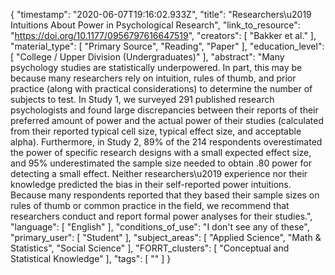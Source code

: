 {
    "timestamp": "2020-06-07T19:16:02.933Z",
    "title": "Researchers\u2019 Intuitions About Power in Psychological Research",
    "link_to_resource": "https://doi.org/10.1177/0956797616647519",
    "creators": [
        "Bakker et al."
    ],
    "material_type": [
        "Primary Source",
        "Reading",
        "Paper"
    ],
    "education_level": [
        "College / Upper Division (Undergraduates)"
    ],
    "abstract": "Many psychology studies are statistically underpowered. In part, this may be because many researchers rely on intuition, rules of thumb, and prior practice (along with practical considerations) to determine the number of subjects to test. In Study 1, we surveyed 291 published research psychologists and found large discrepancies between their reports of their preferred amount of power and the actual power of their studies (calculated from their reported typical cell size, typical effect size, and acceptable alpha). Furthermore, in Study 2, 89% of the 214 respondents overestimated the power of specific research designs with a small expected effect size, and 95% underestimated the sample size needed to obtain .80 power for detecting a small effect. Neither researchers\u2019 experience nor their knowledge predicted the bias in their self-reported power intuitions. Because many respondents reported that they based their sample sizes on rules of thumb or common practice in the field, we recommend that researchers conduct and report formal power analyses for their studies.",
    "language": [
        "English"
    ],
    "conditions_of_use": "I don't see any of these",
    "primary_user": [
        "Student"
    ],
    "subject_areas": [
        "Applied Science",
        "Math & Statistics",
        "Social Science"
    ],
    "FORRT_clusters": [
        "Conceptual and Statistical Knowledge"
    ],
    "tags": [
        ""
    ]
}